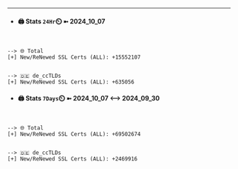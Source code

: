 

---
- #### 🖨️ **Stats** `24Hr`⏲️ ➼ 2024_10_07
```console


--> 🌐 Total
[+] New/ReNewed SSL Certs (ALL): +15552107


--> 🇩🇪 de_ccTLDs
[+] New/ReNewed SSL Certs (ALL): +635056

```

- #### 🖨️ **Stats** `7Days`⏲️ ➼ 2024_10_07 <--> 2024_09_30
```console


--> 🌐 Total
[+] New/ReNewed SSL Certs (ALL): +69502674


--> 🇩🇪 de_ccTLDs
[+] New/ReNewed SSL Certs (ALL): +2469916

```

